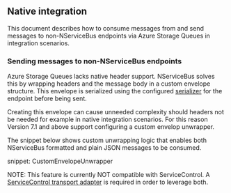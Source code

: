 ## Native integration

This document describes how to consume messages from and send messages to non-NServiceBus endpoints via Azure Storage Queues in integration scenarios.

### Sending messages to non-NServiceBus endpoints

Azure Storage Queues lacks native header support. NServiceBus solves this by wrapping headers and the message body in a custom envelope structure. This envelope is serialized using the configured [serializer](/nservicebus/serialization) for the endpoint before being sent.

Creating this envelope can cause unneeded complexity should headers not be needed for example in native integration scenarios. For this reason Version 7.1 and above support configuring a custom envelop unwrapper.

The snippet below shows custom unwrapping logic that enables both NServiceBus formatted and plain JSON messages to be consumed.

snippet: CustomEnvelopeUnwrapper

NOTE: This feature is currently NOT compatible with ServiceControl. A [ServiceControl transport adapter](/servicecontrol/transport-adapter/) is required in order to leverage both.
